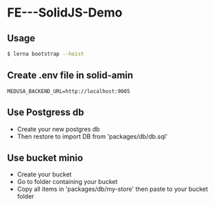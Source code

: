 # FE---SolidJS-Demo

## Usage

```bash
$ lerna bootstrap --hoist
```

## Create .env file in solid-amin
```
MEDUSA_BACKEND_URL=http://localhost:9005
```

## Use Postgress db
- Create your new postgres db
- Then restore to import DB from 'packages/db/db.sql'

## Use bucket minio
- Create your bucket
- Go to folder containing your bucket
- Copy all items in 'packages/db/my-store' then paste to your bucket folder 